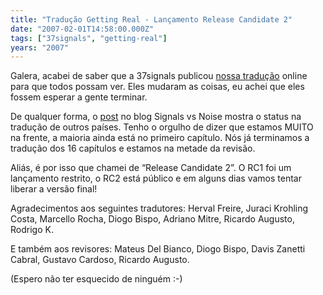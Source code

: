 ```yaml
---
title: "Tradução Getting Real - Lançamento Release Candidate 2"
date: "2007-02-01T14:58:00.000Z"
tags: ["37signals", "getting-real"]
years: "2007"
---
```


<p></p>
<p></p>
<p>Galera, acabei de saber que a 37signals publicou <a href="https://gettingreal.37signals.com/GR_por.php">nossa tradução</a> online para que todos possam ver. Eles mudaram as coisas, eu achei que eles fossem esperar a gente terminar.</p>
<p>De qualquer forma, o <a href="https://www.37signals.com/svn/posts/244-update-on-getting-real-translations">post</a> no blog Signals vs Noise mostra o status na tradução de outros países. Tenho o orgulho de dizer que estamos <span class="caps">MUITO</span> na frente, a maioria ainda está no primeiro capítulo. Nós já terminamos a tradução dos 16 capítulos e estamos na metade da revisão.</p>
<p>Aliás, é por isso que chamei de “Release Candidate 2”. O RC1 foi um lançamento restrito, o RC2 está público e em alguns dias vamos tentar liberar a versão final!</p>
<p>Agradecimentos aos seguintes tradutores: Herval Freire, Juraci Krohling Costa, Marcello Rocha, Diogo Bispo, Adriano Mitre, Ricardo Augusto, Rodrigo K.</p>
<p>E também aos revisores: Mateus Del Bianco, Diogo Bispo, Davis Zanetti Cabral, Gustavo Cardoso, Ricardo Augusto.</p>
<p>(Espero não ter esquecido de ninguém :-)</p>
<p></p>